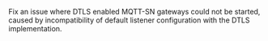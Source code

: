 Fix an issue where DTLS enabled MQTT-SN gateways could not be started, caused by incompatibility of default listener configuration with the DTLS implementation.
